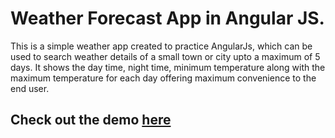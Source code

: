 # Weather Forecast  App in Angular JS.

This is a simple weather app created to practice AngularJs, which can be used to search weather details of a small town or city upto a maximum of 5 days.
It shows the day time, night time, minimum temperature along with the maximum temperature for each day offering maximum convenience to the end user. 

## Check out the demo [here](http://shubhamp.in/forecast/)
